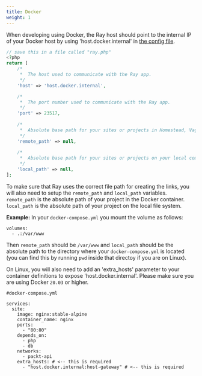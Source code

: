 ```yaml
---
title: Docker
weight: 1
---
```


When developing using Docker, the Ray host should point to the internal IP of your Docker host by using 'host.docker.internal' in [the config file](/docs/ray/v1/configuration/general).

```php
// save this in a file called "ray.php"
<?php
return [
    /*
     *  The host used to communicate with the Ray app.
     */
    'host' => 'host.docker.internal',

    /*
     *  The port number used to communicate with the Ray app. 
     */
    'port' => 23517,
    
    /*
     *  Absolute base path for your sites or projects in Homestead, Vagrant, Docker, or another remote development server.
     */
    'remote_path' => null,
    
    /*
     *  Absolute base path for your sites or projects on your local computer where your IDE or code editor is running on. 
     */
    'local_path' => null,
];
```

To make sure that Ray uses the correct file path for creating the links, you will also need to setup the `remote_path` and `local_path` variables. `remote_path` is the absolute path of your project in the Docker container. `local_path` is the absolute path of your project on the local file system.

**Example:**
In your `docker-compose.yml` you mount the volume as follows:
```
volumes:
  - .:/var/www
```
Then `remote_path` should be `/var/www` and `local_path` should be the absolute path to the directory where your `docker-compose.yml` is located (you can find this by running `pwd` inside that directoy if you are on Linux).

On Linux, you will also need to add an 'extra_hosts' parameter to your container definitions to expose 'host.docker.internal'. Please make sure you are using Docker `20.03` or higher.
```
#docker-compose.yml

services:
  site:
    image: nginx:stable-alpine
    container_name: nginx
    ports:
      - "80:80"
    depends_on:
      - php
      - db
    networks:
      - packt-api
    extra_hosts: # <-- this is required
      - "host.docker.internal:host-gateway" # <-- this is required
```
